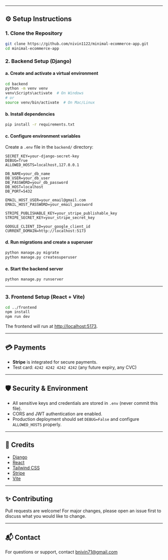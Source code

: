 
---

## ⚙️ Setup Instructions

### 1. Clone the Repository

```bash
git clone https://github.com/nivin1122/minimal-ecommerce-app.git
cd minimal-ecommerce-app
```

### 2. Backend Setup (Django)

#### a. Create and activate a virtual environment

```bash
cd backend
python -m venv venv
venv\Scripts\activate  # On Windows
# or
source venv/bin/activate  # On Mac/Linux
```

#### b. Install dependencies

```bash
pip install -r requirements.txt
```

#### c. Configure environment variables

Create a `.env` file in the `backend/` directory:

```env
SECRET_KEY=your-django-secret-key
DEBUG=True
ALLOWED_HOSTS=localhost,127.0.0.1

DB_NAME=your_db_name
DB_USER=your_db_user
DB_PASSWORD=your_db_password
DB_HOST=localhost
DB_PORT=5432

EMAIL_HOST_USER=your_email@gmail.com
EMAIL_HOST_PASSWORD=your_email_password

STRIPE_PUBLISHABLE_KEY=your_stripe_publishable_key
STRIPE_SECRET_KEY=your_stripe_secret_key

GOOGLE_CLIENT_ID=your_google_client_id
CURRENT_DOMAIN=http://localhost:5173
```

#### d. Run migrations and create a superuser

```bash
python manage.py migrate
python manage.py createsuperuser
```

#### e. Start the backend server

```bash
python manage.py runserver
```

---

### 3. Frontend Setup (React + Vite)

```bash
cd ../frontend
npm install
npm run dev
```

The frontend will run at [http://localhost:5173](http://localhost:5173).

---

## 💳 Payments

- **Stripe** is integrated for secure payments.
- Test card: `4242 4242 4242 4242` (any future expiry, any CVC)

---

## 🛡️ Security & Environment

- All sensitive keys and credentials are stored in `.env` (never commit this file).
- CORS and JWT authentication are enabled.
- Production deployment should set `DEBUG=False` and configure `ALLOWED_HOSTS` properly.

---

## 🙏 Credits

- [Django](https://www.djangoproject.com/)
- [React](https://react.dev/)
- [Tailwind CSS](https://tailwindcss.com/)
- [Stripe](https://stripe.com/)
- [Vite](https://vitejs.dev/)

---


## ✨ Contributing

Pull requests are welcome! For major changes, please open an issue first to discuss what you would like to change.

---

## 📬 Contact

For questions or support, contact [bnivin71@gmail.com](mailto:bnivn71@gmail.com)
